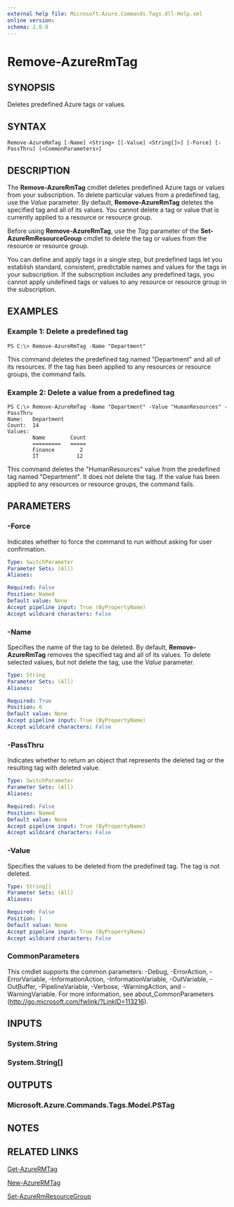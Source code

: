 ```yaml
---
external help file: Microsoft.Azure.Commands.Tags.dll-Help.xml
online version:
schema: 2.0.0
---
```


# Remove-AzureRmTag

## SYNOPSIS
Deletes predefined Azure tags or values.

## SYNTAX

```
Remove-AzureRmTag [-Name] <String> [[-Value] <String[]>] [-Force] [-PassThru] [<CommonParameters>]
```

## DESCRIPTION
The **Remove-AzureRmTag** cmdlet deletes predefined Azure tags or values from your subscription.
To delete particular values from a predefined tag, use the *Value* parameter.
By default, **Remove-AzureRmTag** deletes the specified tag and all of its values. You cannot delete a tag or value that is currently applied to a resource or resource group.

Before using **Remove-AzureRmTag**, use the *Tag* parameter of the **Set-AzureRmResourceGroup** cmdlet to delete the tag or values from the resource or resource group.

You can define and apply tags in a single step, but predefined tags let you establish standard, consistent, predictable names and values for the tags in your subscription.
If the subscription includes any predefined tags, you cannot apply undefined tags or values to any resource or resource group in the subscription.

## EXAMPLES

### Example 1: Delete a predefined tag
```
PS C:\> Remove-AzureRmTag -Name "Department"
```

This command deletes the predefined tag named "Department" and all of its resources.
If the tag has been applied to any resources or resource groups, the command fails.

### Example 2: Delete a value from a predefined tag
```
PS C:\> Remove-AzureRmTag -Name "Department" -Value "HumanResources" -PassThru
Name:   Department
Count:  14
Values:
        Name        Count
        =========   =====
        Finance        2
        IT            12
```

This command deletes the "HumanResources" value from the predefined tag named "Department".
It does not delete the tag.
If the value has been applied to any resources or resource groups, the command fails.

## PARAMETERS

### -Force
Indicates whether to force the command to run without asking for user confirmation.

```yaml
Type: SwitchParameter
Parameter Sets: (All)
Aliases:

Required: False
Position: Named
Default value: None
Accept pipeline input: True (ByPropertyName)
Accept wildcard characters: False
```

### -Name
Specifies the name of the tag to be deleted.
By default, **Remove-AzureRmTag** removes the specified tag and all of its values.
To delete selected values, but not delete the tag, use the *Value* parameter.

```yaml
Type: String
Parameter Sets: (All)
Aliases:

Required: True
Position: 0
Default value: None
Accept pipeline input: True (ByPropertyName)
Accept wildcard characters: False
```

### -PassThru
Indicates whether to return an object that represents the deleted tag or the resulting tag with deleted value.

```yaml
Type: SwitchParameter
Parameter Sets: (All)
Aliases:

Required: False
Position: Named
Default value: None
Accept pipeline input: True (ByPropertyName)
Accept wildcard characters: False
```

### -Value
Specifies the values to be deleted from the predefined tag. The tag is not deleted.

```yaml
Type: String[]
Parameter Sets: (All)
Aliases:

Required: False
Position: 1
Default value: None
Accept pipeline input: True (ByPropertyName)
Accept wildcard characters: False
```

### CommonParameters
This cmdlet supports the common parameters: -Debug, -ErrorAction, -ErrorVariable, -InformationAction, -InformationVariable, -OutVariable, -OutBuffer, -PipelineVariable, -Verbose, -WarningAction, and -WarningVariable. For more information, see about_CommonParameters (http://go.microsoft.com/fwlink/?LinkID=113216).

## INPUTS

### System.String
### System.String[]

## OUTPUTS

### Microsoft.Azure.Commands.Tags.Model.PSTag

## NOTES

## RELATED LINKS

[Get-AzureRMTag](./Get-AzureRmTag.md)

[New-AzureRMTag](./New-AzureRmTag.md)

[Set-AzureRmResourceGroup](https://docs.microsoft.com/powershell/module/azurerm.resources/set-azurermresourcegroup)
